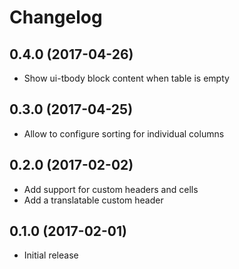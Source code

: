 # Changelog

## 0.4.0 (2017-04-26)

* Show ui-tbody block content when table is empty 

## 0.3.0 (2017-04-25)

* Allow to configure sorting for individual columns

## 0.2.0 (2017-02-02)

* Add support for custom headers and cells
* Add a translatable custom header

## 0.1.0 (2017-02-01)

* Initial release
